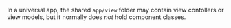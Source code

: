 In a universal app, the shared `app/view` folder may contain view contollers or view models, 
but it normally does *not* hold component classes. 